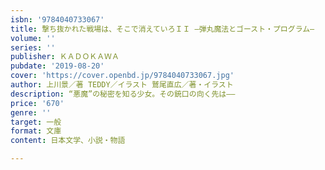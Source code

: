 ```yaml
---
isbn: '9784040733067'
title: 撃ち抜かれた戦場は、そこで消えていろＩＩ ―弾丸魔法とゴースト・プログラム―
volume: ''
series: ''
publisher: ＫＡＤＯＫＡＷＡ
pubdate: '2019-08-20'
cover: 'https://cover.openbd.jp/9784040733067.jpg'
author: 上川景／著 TEDDY／イラスト 鷲尾直広／著・イラスト
description: “悪魔”の秘密を知る少女。その銃口の向く先は――
price: '670'
genre: ''
target: 一般
format: 文庫
content: 日本文学、小説・物語

---
```

